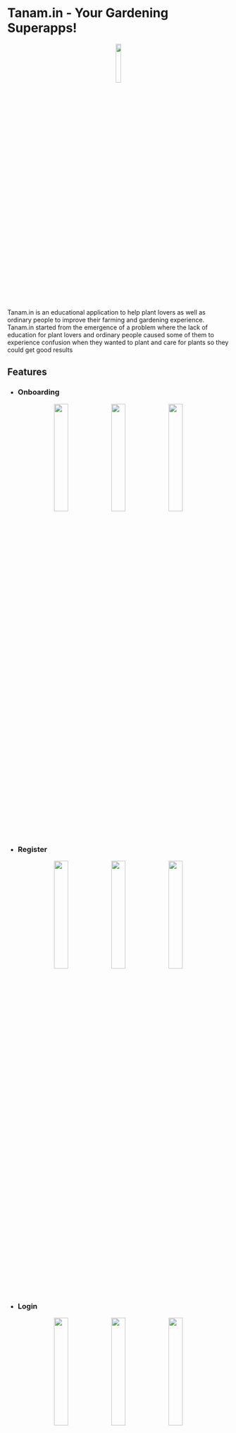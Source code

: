 # Tanam.in - Your Gardening Superapps!

<p align="center" width="100%"><img width="15%" src="https://i.ibb.co/s1v1gY2/logo-01.png"></p>
Tanam.in is an educational application to help plant lovers as well as ordinary people to improve their farming and gardening experience. Tanam.in started from the emergence of a problem where the lack of education for plant lovers and ordinary people caused some of them to experience confusion when they wanted to plant and care for plants so they could get good results

## Features

- ### Onboarding

<p align="center" width="100%">
<img width="25%" src="https://raw.githubusercontent.com/dewa27/readme-image-tanamin/master/1.%20Onboarding/device-2022-06-10-002916.png">
<img width="25%" src="https://raw.githubusercontent.com/dewa27/readme-image-tanamin/master/1.%20Onboarding/device-2022-06-10-002929.png">
<img width="25%" src="https://raw.githubusercontent.com/dewa27/readme-image-tanamin/master/1.%20Onboarding/device-2022-06-10-002951.png">
</p>

- ### Register

<p align="center" width="100%">
<img width="25%" src="https://raw.githubusercontent.com/dewa27/readme-image-tanamin/master/2.%20Register/device-2022-06-10-003451.png">
<img width="25%" src="https://raw.githubusercontent.com/dewa27/readme-image-tanamin/master/2.%20Register/device-2022-06-10-003509.png">
<img width="25%" src="https://raw.githubusercontent.com/dewa27/readme-image-tanamin/master/2.%20Register/device-2022-06-10-003614.png">
</p>

- ### Login

<p align="center" width="100%">
<img width="25%" src="https://raw.githubusercontent.com/dewa27/readme-image-tanamin/master/3.%20Login/device-2022-06-10-003653.png">
<img width="25%" src="https://raw.githubusercontent.com/dewa27/readme-image-tanamin/master/3.%20Login/device-2022-06-10-003718.png">
<img width="25%" src="https://raw.githubusercontent.com/dewa27/readme-image-tanamin/master/3.%20Login/device-2022-06-10-004548.png">
</p>

- ### Gardening / Farming Class

<p align="center" width="100%">
<img width="25%" src="https://raw.githubusercontent.com/dewa27/readme-image-tanamin/master/4.%20Home%20Menu/device-2022-06-10-003857.png">
<img width="25%" src="https://raw.githubusercontent.com/dewa27/readme-image-tanamin/master/4.%20Home%20Menu/device-2022-06-10-003951.png">
<img width="25%" src="https://raw.githubusercontent.com/dewa27/readme-image-tanamin/master/4.%20Home%20Menu/device-2022-06-10-004355.png">
</p>

- ### Class List

<p align="center" width="100%">
<img width="25%" src="https://raw.githubusercontent.com/dewa27/readme-image-tanamin/master/5.%20Class%20List/device-2022-06-10-004014.png">
<img width="25%" src="https://raw.githubusercontent.com/dewa27/readme-image-tanamin/master/5.%20Class%20List/device-2022-06-10-004035.png">
<img width="25%" src="https://raw.githubusercontent.com/dewa27/readme-image-tanamin/master/5.%20Class%20List/device-2022-06-10-004050.png">
</p>

- ### Class Module

<p align="center" width="100%">
<img width="25%" src="https://raw.githubusercontent.com/dewa27/readme-image-tanamin/master/6.%20Class%20Module/device-2022-06-10-004153.png">
<img width="25%" src="https://raw.githubusercontent.com/dewa27/readme-image-tanamin/master/6.%20Class%20Module/device-2022-06-10-004206.png">
<img width="25%" src="https://raw.githubusercontent.com/dewa27/readme-image-tanamin/master/6.%20Class%20Module/device-2022-06-10-004325.png">
</p>
<p align="center" width="100%">
<img width="25%" src="https://raw.githubusercontent.com/dewa27/readme-image-tanamin/master/6.%20Class%20Module/device-2022-06-10-012907.png">
<img width="25%" src="https://raw.githubusercontent.com/dewa27/readme-image-tanamin/master/6.%20Class%20Module/device-2022-06-10-013007.png">
<img width="25%" src="https://raw.githubusercontent.com/dewa27/readme-image-tanamin/master/6.%20Class%20Module/device-2022-06-10-013023.png">
</p>

- ### Forum / Discussion
<p align="center" width="100%">
<img width="25%" src="https://raw.githubusercontent.com/dewa27/readme-image-tanamin/master/7.%20Ask%20Class%20Forum/device-2022-06-10-004949.png">
<img width="25%" src="https://raw.githubusercontent.com/dewa27/readme-image-tanamin/master/7.%20Ask%20Class%20Forum/device-2022-06-10-005203.png">
<img width="25%" src="https://raw.githubusercontent.com/dewa27/readme-image-tanamin/master/7.%20Ask%20Class%20Forum/device-2022-06-10-005214.png">
</p>

<p align="center" width="100%">
<img width="25%" src="https://raw.githubusercontent.com/dewa27/readme-image-tanamin/master/8.%20Class%20Forum%20Discussion/device-2022-06-10-005226.png">
<img width="25%" src="https://raw.githubusercontent.com/dewa27/readme-image-tanamin/master/8.%20Class%20Forum%20Discussion/device-2022-06-10-010436.png">
<img width="25%" src="https://raw.githubusercontent.com/dewa27/readme-image-tanamin/master/8.%20Class%20Forum%20Discussion/device-2022-06-10-010629.png">
</p>

- ### Vegetable Detection

<p align="center" width="100%">
<img width="25%" src="https://raw.githubusercontent.com/dewa27/readme-image-tanamin/master/9.%20Vegetable%20Detection/device-2022-06-10-010919.png">
<img width="25%" src="https://raw.githubusercontent.com/dewa27/readme-image-tanamin/master/9.%20Vegetable%20Detection/device-2022-06-10-010935.png">
<img width="25%" src="https://raw.githubusercontent.com/dewa27/readme-image-tanamin/master/9.%20Vegetable%20Detection/device-2022-06-10-010951.png">
</p>

- ### User Profile
<p align="center" width="100%">
<img width="25%" src="https://raw.githubusercontent.com/dewa27/readme-image-tanamin/master/10.%20User%20Profile/device-2022-06-10-012454.png">
<img width="25%" src="https://raw.githubusercontent.com/dewa27/readme-image-tanamin/master/10.%20User%20Profile/device-2022-06-10-012520.png">
<img width="25%" src="https://raw.githubusercontent.com/dewa27/readme-image-tanamin/master/10.%20User%20Profile/device-2022-06-10-012520.png">
</p>

## Tech Stack

- Android Studio (Kotlin)
- Room v2.5.0
- Retrofit2 v2.9.0
- Glide v4.13.1
- Smarteist Android Image Slider v1.4.0
- Manabu-GT ExpandableTextView v0.1.4
- Ericktijerou Koleton v1.0.0-beta01

## Authors

- [Smaraputra](https://www.linkedin.com/in/agungsmaraputra/) - Mobile Development
- [Dewa Krishna](https://www.linkedin.com/in/dwkrishna27/) - Mobile Development
